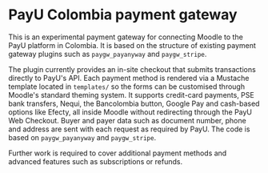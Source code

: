 # PayU Colombia payment gateway

This is an experimental payment gateway for connecting Moodle to the PayU platform in Colombia. It is based on the structure of existing payment gateway plugins such as `paygw_payanyway` and `paygw_stripe`.

The plugin currently provides an in-site checkout that submits transactions directly to PayU's API.
Each payment method is rendered via a Mustache template located in `templates/` so the forms can
be customised through Moodle's standard theming system. It supports credit-card payments, PSE bank
transfers, Nequi, the Bancolombia button, Google Pay and cash-based options like Efecty, all inside Moodle
without redirecting through the PayU Web Checkout. Buyer and payer data such as document number,
phone and address are sent with each request as required by PayU. The code is based on `paygw_payanyway` and
`paygw_stripe`.

Further work is required to cover additional payment methods and advanced features such as
subscriptions or refunds.
